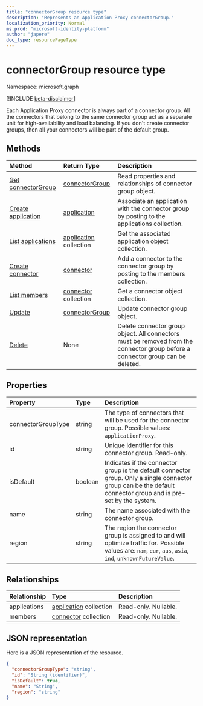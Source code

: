 ```yaml
---
title: "connectorGroup resource type"
description: "Represents an Application Proxy connectorGroup."
localization_priority: Normal
ms.prod: "microsoft-identity-platform"
author: "japere"
doc_type: resourcePageType
---
```


# connectorGroup resource type

Namespace: microsoft.graph

[!INCLUDE [beta-disclaimer](../../includes/beta-disclaimer.md)]

Each Application Proxy connector is always part of a connector group. All the connectors that belong to the same connector group act as a separate unit for high-availability and load balancing. If you don't create connector groups, then all your connectors will be part of the default group. 

## Methods

| Method		   | Return Type	|Description|
|:---------------|:--------|:----------|
|[Get connectorGroup](../api/connectorgroup-get.md) | [connectorGroup](connectorgroup.md) | Read properties and relationships of connector group object. |
|[Create application](../api/connectorgroup-post-applications.md) |[application](application.md)| Associate an application with the connector group by posting to the applications collection. |
|[List applications](../api/connectorgroup-list-applications.md) |[application](application.md) collection| Get the associated application object collection. |
|[Create connector](../api/connectorgroup-post-members.md) |[connector](connector.md)| Add a connector to the connector group by posting to the members collection. |
|[List members](../api/connectorgroup-list-members.md) |[connector](connector.md) collection| Get a connector object collection. |
|[Update](../api/connectorgroup-update.md) | [connectorGroup](connectorgroup.md)	| Update connector group object. |
|[Delete](../api/connectorgroup-delete.md) | None | Delete connector group object. All connectors must be removed from the connector group before a connector group can be deleted. |

## Properties
| Property	   | Type	|Description|
|:---------------|:--------|:----------|
|connectorGroupType|string| The type of connectors that will be used for the connector group. Possible values: `applicationProxy`. |
|id|string| Unique identifier for this connector group. Read-only. |
|isDefault|boolean| Indicates if the connector group is the default connector group. Only a single connector group can be the default connector group and is pre-set by the system. |
|name|string| The name associated with the connector group. |
|region|string| The region the connector group is assigned to and will optimize traffic for. Possible values are: `nam`, `eur`, `aus`, `asia`, `ind`, `unknownFutureValue`.|

## Relationships
| Relationship | Type	|Description|
|:---------------|:--------|:----------|
|applications|[application](application.md) collection| Read-only. Nullable.|
|members|[connector](connector.md) collection| Read-only. Nullable.|

## JSON representation

Here is a JSON representation of the resource.

<!-- {
  "blockType": "resource",
  "keyProperty":"id",
  "optionalProperties": [

  ],
  "@odata.type": "microsoft.graph.connectorGroup"
}-->

```json
{
  "connectorGroupType": "string",
  "id": "String (identifier)",
  "isDefault": true,
  "name": "String",
  "region": "string"
}

```

<!-- uuid: 8fcb5dbc-d5aa-4681-8e31-b001d5168d79
2015-10-25 14:57:30 UTC -->
<!--
{
  "type": "#page.annotation",
  "description": "connectorGroup resource",
  "keywords": "",
  "section": "documentation",
  "tocPath": "",
  "suppressions": []
}
-->

